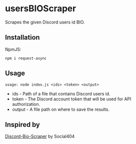 # usersBIOScraper
Scrapes the given Discord users id BIO.

## Installation
NpmJS:
```
npm i request-async
```

## Usage
```
usage: node index.js <ids> <token> <output>
```

- ids - Path of a file that contains Discord users id.
- token - The Discord account token that will be used for API authorization.
- output - A file path on where to save the results.

## Inspired by
[Discord-Bio-Scraper](https://github.com/Social404/Discord-Bio-Scraper) by Social404